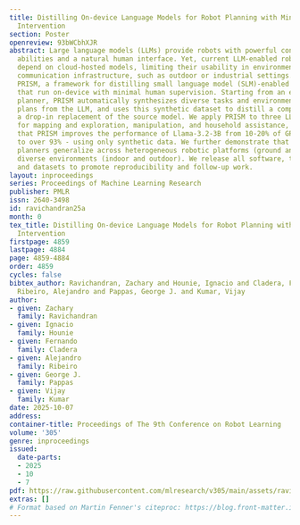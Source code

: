 ```yaml
---
title: Distilling On-device Language Models for Robot Planning with Minimal Human
  Intervention
section: Poster
openreview: 93bWCbhXJR
abstract: Large language models (LLMs) provide robots with powerful contextual reasoning
  abilities and a natural human interface. Yet, current LLM-enabled robots typically
  depend on cloud-hosted models, limiting their usability in environments with unreliable
  communication infrastructure, such as outdoor or industrial settings. We present
  PRISM, a framework for distilling small language model (SLM)-enabled robot planners
  that run on-device with minimal human supervision. Starting from an existing LLM-enabled
  planner, PRISM automatically synthesizes diverse tasks and environments, elicits
  plans from the LLM, and uses this synthetic dataset to distill a compact SLM as
  a drop-in replacement of the source model. We apply PRISM to three LLM-enabled planners
  for mapping and exploration, manipulation, and household assistance, and we demonstrate
  that PRISM improves the performance of Llama-3.2-3B from 10-20% of GPT-4o’s performance
  to over 93% - using only synthetic data. We further demonstrate that the distilled
  planners generalize across heterogeneous robotic platforms (ground and aerial) and
  diverse environments (indoor and outdoor). We release all software, trained models,
  and datasets to promote reproducibility and follow-up work.
layout: inproceedings
series: Proceedings of Machine Learning Research
publisher: PMLR
issn: 2640-3498
id: ravichandran25a
month: 0
tex_title: Distilling On-device Language Models for Robot Planning with Minimal Human
  Intervention
firstpage: 4859
lastpage: 4884
page: 4859-4884
order: 4859
cycles: false
bibtex_author: Ravichandran, Zachary and Hounie, Ignacio and Cladera, Fernando and
  Ribeiro, Alejandro and Pappas, George J. and Kumar, Vijay
author:
- given: Zachary
  family: Ravichandran
- given: Ignacio
  family: Hounie
- given: Fernando
  family: Cladera
- given: Alejandro
  family: Ribeiro
- given: George J.
  family: Pappas
- given: Vijay
  family: Kumar
date: 2025-10-07
address:
container-title: Proceedings of The 9th Conference on Robot Learning
volume: '305'
genre: inproceedings
issued:
  date-parts:
  - 2025
  - 10
  - 7
pdf: https://raw.githubusercontent.com/mlresearch/v305/main/assets/ravichandran25a/ravichandran25a.pdf
extras: []
# Format based on Martin Fenner's citeproc: https://blog.front-matter.io/posts/citeproc-yaml-for-bibliographies/
---
```

